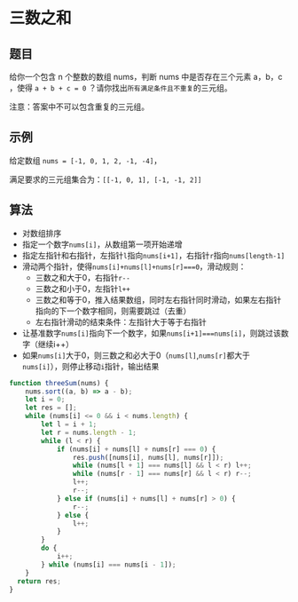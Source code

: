 # 三数之和

## 题目

给你一个包含 n 个整数的数组 nums，判断 nums 中是否存在三个元素 a，b，c ，使得 `a + b + c = 0` ？请你找出`所有满足条件且不重复`的三元组。

注意：答案中不可以包含重复的三元组。

## 示例

给定数组 `nums = [-1, 0, 1, 2, -1, -4]`，

满足要求的三元组集合为：`[[-1, 0, 1], [-1, -1, 2]]`

## 算法

- 对数组排序
- 指定一个数字`nums[i]`，从数组第一项开始递增
- 指定左指针和右指针，左指针`l`指向`nums[i+1]`，右指针`r`指向`nums[length-1]`
- 滑动两个指针，使得`nums[i]+nums[l]+nums[r]===0`，滑动规则：
  - 三数之和大于0，右指针`r--`
  - 三数之和小于0，左指针`l++`
  - 三数之和等于0，推入结果数组，同时左右指针同时滑动，如果左右指针指向的下一个数字相同，则需要跳过（去重）
  - 左右指针滑动的结束条件：左指针大于等于右指针
- 让基准数字`nums[i]`指向下一个数字，如果`nums[i+1]===nums[i]`，则跳过该数字（继续i++）
- 如果`nums[i]`大于0，则三数之和必大于0（`nums[l]`,`nums[r]`都大于`nums[i]`），则停止移动`i`指针，输出结果

```js
function threeSum(nums) {
	nums.sort((a, b) => a - b);
	let i = 0;
	let res = [];
	while (nums[i] <= 0 && i < nums.length) {
		let l = i + 1;
		let r = nums.length - 1;
		while (l < r) {
			if (nums[i] + nums[l] + nums[r] === 0) {
				res.push([nums[i], nums[l], nums[r]]);
				while (nums[l + 1] === nums[l] && l < r) l++;
				while (nums[r - 1] === nums[r] && l < r) r--;
				l++;
				r--;
			} else if (nums[i] + nums[l] + nums[r] > 0) {
				r--;
			} else {
				l++;
			}
		}
		do {
			i++;
		} while (nums[i] === nums[i - 1]);
	}
  return res;
}
```